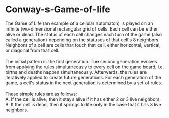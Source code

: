 # Conway-s-Game-of-life
The Game of Life (an example of a cellular automaton) is played on an infinite two-dimensional rectangular grid of cells. Each cell can be either alive or dead. The status of each cell changes each turn of the game (also called a generation) depending on the statuses of that cell's 8 neighbors. Neighbors of a cell are cells that touch that cell, either horizontal, vertical, or diagonal from that cell.  </br></br>
The initial pattern is the first generation. The second generation evolves from applying the rules simultaneously to every cell on the game board, i.e. births and deaths happen simultaneously. Afterwards, the rules are iteratively applied to create future generations. For each generation of the game, a cell's status in the next generation is determined by a set of rules. </br></br>
These simple rules are as follows:  </br>
A. If the cell is alive, then it stays alive if it has either 2 or 3 live neighbors, </br>
B. If the cell is dead, then it springs to life only in the case that it has 3 live neighbors.
